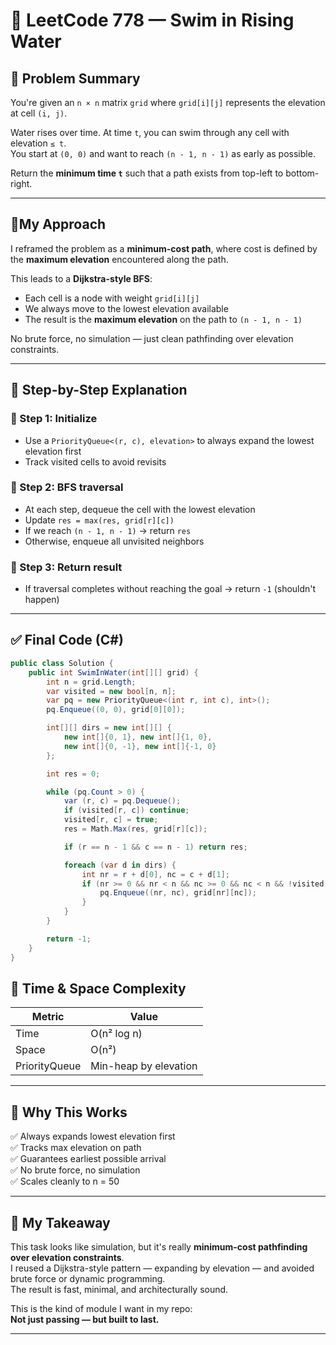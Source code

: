 # 🧩 LeetCode 778 — Swim in Rising Water

## 📌 Problem Summary

You're given an `n × n` matrix `grid` where `grid[i][j]` represents the elevation at cell `(i, j)`.

Water rises over time. At time `t`, you can swim through any cell with elevation `≤ t`.  
You start at `(0, 0)` and want to reach `(n - 1, n - 1)` as early as possible.

Return the **minimum time `t`** such that a path exists from top-left to bottom-right.

---

## 🧠My Approach

I reframed the problem as a **minimum-cost path**, where cost is defined by the **maximum elevation** encountered along the path.

This leads to a **Dijkstra-style BFS**:

- Each cell is a node with weight `grid[i][j]`  
- We always move to the lowest elevation available  
- The result is the **maximum elevation** on the path to `(n - 1, n - 1)`

No brute force, no simulation — just clean pathfinding over elevation constraints.

---

## 🧱 Step-by-Step Explanation

### 🔹 Step 1: Initialize
- Use a `PriorityQueue<(r, c), elevation>` to always expand the lowest elevation first  
- Track visited cells to avoid revisits

### 🔹 Step 2: BFS traversal
- At each step, dequeue the cell with the lowest elevation  
- Update `res = max(res, grid[r][c])`  
- If we reach `(n - 1, n - 1)` → return `res`  
- Otherwise, enqueue all unvisited neighbors

### 🔹 Step 3: Return result
- If traversal completes without reaching the goal → return `-1` (shouldn't happen)

---

## ✅ Final Code (C#)

```csharp
public class Solution {
    public int SwimInWater(int[][] grid) {
        int n = grid.Length;
        var visited = new bool[n, n];
        var pq = new PriorityQueue<(int r, int c), int>();
        pq.Enqueue((0, 0), grid[0][0]);

        int[][] dirs = new int[][] {
            new int[]{0, 1}, new int[]{1, 0},
            new int[]{0, -1}, new int[]{-1, 0}
        };

        int res = 0;

        while (pq.Count > 0) {
            var (r, c) = pq.Dequeue();
            if (visited[r, c]) continue;
            visited[r, c] = true;
            res = Math.Max(res, grid[r][c]);

            if (r == n - 1 && c == n - 1) return res;

            foreach (var d in dirs) {
                int nr = r + d[0], nc = c + d[1];
                if (nr >= 0 && nr < n && nc >= 0 && nc < n && !visited[nr, nc]) {
                    pq.Enqueue((nr, nc), grid[nr][nc]);
                }
            }
        }

        return -1; 
    }
}
```

## 🧮 Time & Space Complexity

| Metric         | Value          |
|----------------|----------------|
| Time           | O(n² log n)    |
| Space          | O(n²)          |
| PriorityQueue  | Min-heap by elevation |

---

## 🧘 Why This Works

✅ Always expands lowest elevation first  
✅ Tracks max elevation on path  
✅ Guarantees earliest possible arrival  
✅ No brute force, no simulation  
✅ Scales cleanly to n = 50

---

## 🧠 My Takeaway

This task looks like simulation, but it's really **minimum-cost pathfinding over elevation constraints**.  
I reused a Dijkstra-style pattern — expanding by elevation — and avoided brute force or dynamic programming.  
The result is fast, minimal, and architecturally sound.

This is the kind of module I want in my repo:  
**Not just passing — but built to last.**


---
